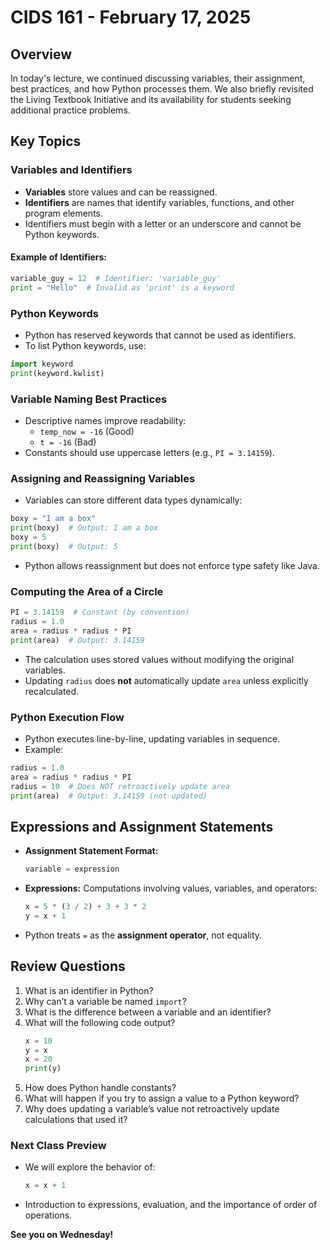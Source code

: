 # CIDS 161 - February 17, 2025

## Overview
In today's lecture, we continued discussing variables, their assignment, best practices, and how Python processes them. We also briefly revisited the Living Textbook Initiative and its availability for students seeking additional practice problems. 

## Key Topics
### Variables and Identifiers
- **Variables** store values and can be reassigned.
- **Identifiers** are names that identify variables, functions, and other program elements.
- Identifiers must begin with a letter or an underscore and cannot be Python keywords.

#### Example of Identifiers:
```python
variable_guy = 12  # Identifier: 'variable_guy'
print = "Hello"  # Invalid as 'print' is a keyword
```

### Python Keywords
- Python has reserved keywords that cannot be used as identifiers.
- To list Python keywords, use:
```python
import keyword
print(keyword.kwlist)
```

### Variable Naming Best Practices
- Descriptive names improve readability:
    - `temp_now = -16` (Good)
    - `t = -16` (Bad)
- Constants should use uppercase letters (e.g., `PI = 3.14159`).

### Assigning and Reassigning Variables
- Variables can store different data types dynamically:
```python
boxy = "I am a box"
print(boxy)  # Output: I am a box
boxy = 5
print(boxy)  # Output: 5
```
- Python allows reassignment but does not enforce type safety like Java.

### Computing the Area of a Circle
```python
PI = 3.14159  # Constant (by convention)
radius = 1.0
area = radius * radius * PI
print(area)  # Output: 3.14159
```
- The calculation uses stored values without modifying the original variables.
- Updating `radius` does **not** automatically update `area` unless explicitly recalculated.

### Python Execution Flow
- Python executes line-by-line, updating variables in sequence.
- Example:
```python
radius = 1.0
area = radius * radius * PI
radius = 10  # Does NOT retroactively update area
print(area)  # Output: 3.14159 (not updated)
```

## Expressions and Assignment Statements
- **Assignment Statement Format:**
  ```python
  variable = expression
  ```
- **Expressions:** Computations involving values, variables, and operators:
  ```python
  x = 5 * (3 / 2) + 3 + 3 * 2
  y = x + 1
  ```
- Python treats `=` as the **assignment operator**, not equality.

## Review Questions
1. What is an identifier in Python?
2. Why can’t a variable be named `import`?
3. What is the difference between a variable and an identifier?
4. What will the following code output?
   ```python
   x = 10
   y = x
   x = 20
   print(y)
   ```
5. How does Python handle constants?
6. What will happen if you try to assign a value to a Python keyword?
7. Why does updating a variable’s value not retroactively update calculations that used it?

### Next Class Preview
- We will explore the behavior of:
  ```python
  x = x + 1
  ```
- Introduction to expressions, evaluation, and the importance of order of operations.

**See you on Wednesday!**
